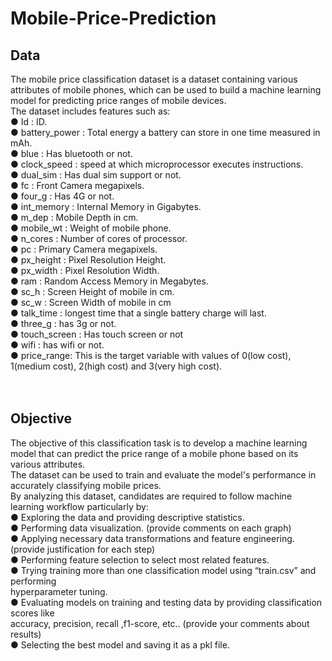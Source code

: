 # Mobile-Price-Prediction 

## Data<br>
The mobile price classification dataset is a dataset containing various attributes of mobile phones, which can be used to build a machine learning model for predicting price ranges of mobile devices.<br>
The dataset includes features such as:<br>
● Id : ID.<br>
● battery_power : Total energy a battery can store in one time measured in mAh.<br>
● blue : Has bluetooth or not.<br>
● clock_speed : speed at which microprocessor executes instructions.<br>
● dual_sim : Has dual sim support or not.<br>
● fc : Front Camera megapixels.<br>
● four_g : Has 4G or not.<br>
● int_memory : Internal Memory in Gigabytes.<br>
● m_dep : Mobile Depth in cm.<br>
● mobile_wt : Weight of mobile phone.<br>
● n_cores : Number of cores of processor.<br>
● pc : Primary Camera megapixels.<br>
● px_height : Pixel Resolution Height.<br>
● px_width : Pixel Resolution Width.<br>
● ram : Random Access Memory in Megabytes.<br>
● sc_h : Screen Height of mobile in cm.<br>
● sc_w : Screen Width of mobile in cm<br>
● talk_time : longest time that a single battery charge will last.<br>
● three_g : has 3g or not.<br>
● touch_screen : Has touch screen or not<br>
● wifi : has wifi or not.<br>
● price_range: This is the target variable with values of 0(low cost), 1(medium cost),
2(high cost) and 3(very high cost).<br>
<br><br>
## Objective<br>
The objective of this classification task is to develop a machine learning model that can predict the price range of a mobile phone based on its various attributes. <br>
The dataset can be used to train and evaluate the model's performance in accurately classifying mobile prices.<br>
By analyzing this dataset, candidates are required to follow machine learning workflow particularly by:<br>
● Exploring the data and providing descriptive statistics.<br>
● Performing data visualization. (provide comments on each graph)<br>
● Applying necessary data transformations and feature engineering. (provide justification
for each step)<br>
● Performing feature selection to select most related features.<br>
● Trying training more than one classification model using “train.csv” and performing<br>
hyperparameter tuning.<br>
● Evaluating models on training and testing data by providing classification scores like<br>
accuracy, precision, recall ,f1-score, etc.. (provide your comments about results)<br>
● Selecting the best model and saving it as a pkl file.<br>

